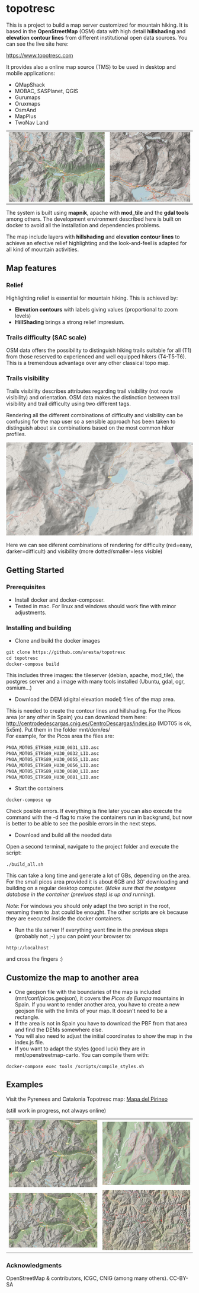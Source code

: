 # topotresc
This is a project to build a map server customized for mountain hiking. It is based in the **OpenStreetMap** (OSM) data with high detail **hillshading** and **elevation contour lines** from different institutional open data sources. You can see the live site here: 

https://www.topotresc.com

It provides also a online map source (TMS) to be used in desktop and mobile applications:

- QMapShack
- MOBAC, SASPlanet, QGIS
- Gurumaps
- Oruxmaps
- OsmAnd
- MapPlus
- TwoNav Land



|             |     |
:-------------------------:|:-------------------------:|
|![Sant Maurici](docs/img/st_maurici.jpg)   |  ![Balaitus](docs/img/balaitus.jpg)  |

The system is built using **mapnik**, apache with **mod_tile** and the **gdal tools** among others. The development environment described here is built on docker to avoid all the installation and dependencies problems.

The map include layers with **hillshading** and **elevation contour lines** to achieve an efective relief highlighting and the look-and-feel is adapted for all kind of mountain activities.


## Map features ##
### Relief ###
Highlighting relief is essential for mountain hiking. This is achieved by:
- **Elevation contours** with labels giving values (proportional to zoom levels)
- **HillShading** brings a strong relief impresium.
 

### Trails difficulty (SAC scale)
OSM data offers the possibility to distinguish hiking trails suitable for all (T1) from those reserved to experienced and well equipped hikers (T4-T5-T6). This is a tremendous advantage over any other classical topo map.

### Trails visibility
Trails visibility describes attributes regarding trail visibility (not route visibility) and orientation. OSM data makes the distinction between trail visibility and trail difficulty using two different tags. 

Rendering all the different combinations of difficulty and visibility can be confusing for the map user so a sensible approach has been taken to distinguish about six combinations based on the most common hiker profiles.

![Paths difficulty and visibility](docs/img/paths.jpg)

Here we can see diferent combinations of rendering for difficulty (red=easy, darker=difficult) and visibility (more dotted/smaller=less visible)




## Getting Started

### Prerequisites

- Install docker and docker-composer.
- Tested in mac. For linux and windows should work fine with minor adjustments.  


### Installing and building

- Clone and build the docker images
```
git clone https://github.com/aresta/topotresc
cd topotresc
docker-compose build
```
This includes three images: the tileserver (debian, apache, mod_tile), the postgres server and a image with many tools installed (Ubuntu, gdal, ogr, osmium...)


- Download the DEM (digital elevation model) files of the map area. 

This is needed to create the contour lines and hillshading.  For the Picos area (or any other in Spain) you can download them here: http://centrodedescargas.cnig.es/CentroDescargas/index.jsp (MDT05 is ok, 5x5m). Put them in the folder mnt/dem/es/  
For example, for the Picos area the files are:
```
PNOA_MDT05_ETRS89_HU30_0031_LID.asc
PNOA_MDT05_ETRS89_HU30_0032_LID.asc
PNOA_MDT05_ETRS89_HU30_0055_LID.asc
PNOA_MDT05_ETRS89_HU30_0056_LID.asc
PNOA_MDT05_ETRS89_HU30_0080_LID.asc
PNOA_MDT05_ETRS89_HU30_0081_LID.asc
```


- Start the containers
```
docker-compose up
```
Check posible errors.  If everything is fine later you can also execute the command with the -d flag to make the containers run in backgrund, but now is better to be able to see the posible errors in the next steps.


- Download and build all the needed data

Open a second terminal, navigate to the project folder and execute the script:
```
./build_all.sh
```
This can take a long time and generate a lot of GBs, depending on the area.  For the small picos area provided it is about 6GB and 30' downloading and building on a regular desktop computer. 
(*Make sure that the postgres database in the container (previuos step) is up and running*).

*Note*: For windows you should only adapt the two script in the root, renaming them to .bat could be enought.  The other scripts are ok because they are executed inside the docker containers.


- Run the tile server
If everything went fine in the previous steps (probably not ;-) you can point your browser to:
```
http://localhost
```
 and cross the fingers :)

## Customize the map to another area

- One geojson file with the boundaries of the map is included (mnt/conf/picos.geojson), it covers the *Picos de Europa* mountains in Spain. If you want to render another area, you have to create a new geojson file with the limits of your map. It doesn't need to be a rectangle.
- If the area is not in Spain you have to download the PBF from that area and find the DEMs somewhere else.
- You will also need to adjust the initial coordinates to show the map in the index.js file.
- If you want to adapt the styles (good luck) they are in mnt/openstreetmap-carto. You can compile them with:
```
docker-compose exec tools /scripts/compile_styles.sh
```

## Examples

Visit the Pyrenees and Catalonia Topotresc map: [Mapa del Pirineo](https://topotresc.com "Mapa dels Pirineus i Catalunya")

(still work in progress, not always online)


|             |     |
:-------------------------:|:-------------------------:|
|![Sant Maurici](docs/img/st_maurici_low_zoom.jpg)  |  ![Montcau](docs/img/montcau.jpg)  |
|![Medium zoom](docs/img/medium_zoom.jpg)  |  ![Low zoom](docs/img/low_zoom.jpg)   |

### Acknowledgments
OpenStreetMap & contributors, ICGC, CNIG (among many others). CC-BY-SA
